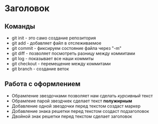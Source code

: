 # Заголовок 
## Команды
* git init - это само создание репозитория 
* git add - добавляет файл в отслеживаемое 
* git commit - фиксируем состояние файла через "-m"
* git diff - позволяет посмотреть  разницу между коммитами 
* git log - показывает все наши коммиты
* git checkout - перемещение между коммитами 
* git branch - создание веток 

## Работа с оформлением 
* Обрамление звездочками позволяет нам сделать *курсивный* текст 
* Обрамлеие парой звездчкек сделает текст **полужирным**
* Добавление одной звездочки перед текстом создаст маркер 
* Добавление знака решетки перед текстом создаст подзаголовок
* Двойной знак решетки перед текстом сделает заголовок